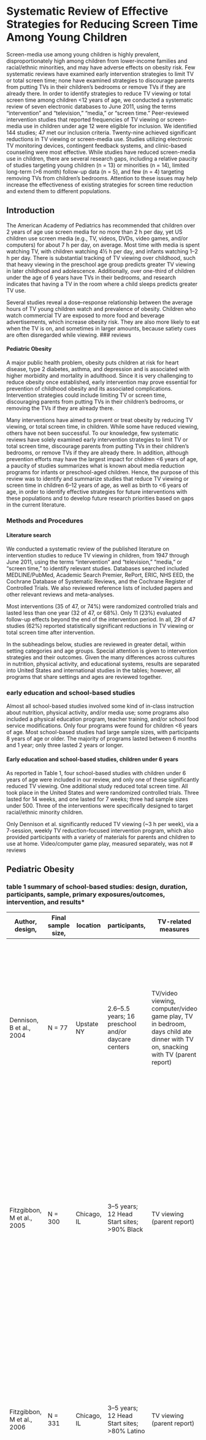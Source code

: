 # Systematic Review of Effective Strategies for Reducing Screen Time Among Young Children

Screen-media use among young children is highly prevalent, disproportionately high among children from lower-income families and racial/ethnic minorities, and may have adverse effects on obesity risk. Few systematic reviews have examined early intervention strategies to limit TV or total screen time; none have examined strategies to discourage parents from putting TVs in their children’s bedrooms or remove TVs if they are already there. In order to identify strategies to reduce TV viewing or total screen time among children <12 years of age, we conducted a systematic review of seven electronic databases to June 2011, using the terms “intervention” and “television,” “media,” or “screen time.” Peer-reviewed intervention studies that reported frequencies of TV viewing or screen-media use in children under age 12 were eligible for inclusion. We identified 144 studies; 47 met our inclusion criteria. Twenty-nine achieved significant reductions in TV viewing or screen-media use. Studies utilizing electronic TV monitoring devices, contingent feedback systems, and clinic-based counseling were most effective. While studies have reduced screen-media use in children, there are several research gaps, including a relative paucity of studies targeting young children (n = 13) or minorities (n = 14), limited long-term (>6 month) follow-up data (n = 5), and few (n = 4) targeting removing TVs from children’s bedrooms. Attention to these issues may help increase the effectiveness of existing strategies for screen time reduction and extend them to different populations.

## Introduction

The American Academy of Pediatrics has recommended that children over 2 years of age use screen media for no more than 2 h per day, yet US children use screen media (e.g., TV, videos, DVDs, video games, and/or computers) for about 7 h per day, on average. Most time with media is spent watching TV, with children watching 4½ h per day, and infants watching 1–2 h per day. There is substantial tracking of TV viewing over childhood, such that heavy viewing in the preschool age group predicts greater TV viewing in later childhood and adolescence. Additionally, over one-third of children under the age of 6 years have TVs in their bedrooms, and research indicates that having a TV in the room where a child sleeps predicts greater TV use.

Several studies reveal a dose–response relationship between the average hours of TV young children watch and prevalence of obesity. Children who watch commercial TV are exposed to more food and beverage advertisements, which increase obesity risk. They are also more likely to eat when the TV is on, and sometimes in larger amounts, because satiety cues are often disregarded while viewing. ### reviews
#### Pediatric Obesity

A major public health problem, obesity puts children at risk for heart disease, type 2 diabetes, asthma, and depression and is associated with higher morbidity and mortality in adulthood. Since it is very challenging to reduce obesity once established, early intervention may prove essential for prevention of childhood obesity and its associated complications. Intervention strategies could include limiting TV or screen time, discouraging parents from putting TVs in their children’s bedrooms, or removing the TVs if they are already there.

Many interventions have aimed to prevent or treat obesity by reducing TV viewing, or total screen time, in children. While some have reduced viewing, others have not been successful. To our knowledge, few systematic reviews have solely examined early intervention strategies to limit TV or total screen time, discourage parents from putting TVs in their children’s bedrooms, or remove TVs if they are already there. In addition, although prevention efforts may have the largest impact for children <6 years of age, a paucity of studies summarizes what is known about media reduction programs for infants or preschool-aged children. Hence, the purpose of this review was to identify and summarize studies that reduce TV viewing or screen time in children 6–12 years of age, as well as birth to <6 years of age, in order to identify effective strategies for future interventions with these populations and to develop future research priorities based on gaps in the current literature.

### Methods and Procedures
#### Literature search

We conducted a systematic review of the published literature on intervention studies to reduce TV viewing in children, from 1947 through June 2011, using the terms “intervention” and “television,” “media,” or “screen time,” to identify relevant studies. Databases searched included MEDLINE/PubMed, Academic Search Premier, RePort, ERIC, NHS EED, the Cochrane Database of Systematic Reviews, and the Cochrane Register of Controlled Trials. We also reviewed reference lists of included papers and other relevant reviews and meta-analyses.

Most interventions (35 of 47, or 74%) were randomized controlled trials and lasted less than one year (32 of 47, or 68%). Only 11 (23%) evaluated follow-up effects beyond the end of the intervention period. In all, 29 of 47 studies (62%) reported statistically significant reductions in TV viewing or total screen time after intervention.

In the subheadings below, studies are reviewed in greater detail, within setting categories and age groups. Special attention is given to intervention strategies and their outcomes. Given the many differences across cultures in nutrition, physical activity, and educational systems, results are separated into United States and international studies in the tables; however, all programs that share settings and ages are reviewed together.

### early education and school-based studies

Almost all school-based studies involved some kind of in-class instruction about nutrition, physical activity, and/or media use; some programs also included a physical education program, teacher training, and/or school food service modifications. Only four programs were found for children <6 years of age. Most school-based studies had large sample sizes, with participants 8 years of age or older. The majority of programs lasted between 6 months and 1 year; only three lasted 2 years or longer.

#### Early education and school-based studies, children under 6 years

As reported in Table 1, four school-based studies with children under 6 years of age were included in our review, and only one of these significantly reduced TV viewing. One additional study reduced total screen time. All took place in the United States and were randomized controlled trials. Three lasted for 14 weeks, and one lasted for 7 weeks; three had sample sizes under 500. Three of the interventions were specifically designed to target racial/ethnic minority children.

Only Dennison et al. significantly reduced TV viewing (~3 h per week), via a 7-session, weekly TV reduction-focused intervention program, which also provided participants with a variety of materials for parents and children to use at home. Video/computer game play, measured separately, was not # reviews
## Pediatric Obesity

### table 1 summary of school-based studies: design, duration, participants, sample, primary exposures/outcomes, intervention, and results*

| Author, design,          | Final sample size, | location                 | participants,           | TV-related measures                       | Intervention                                                                                     |
|--------------------------|--------------------|--------------------------|-------------------------|------------------------------------------|-------------------------------------------------------------------------------------------------|
| Dennison, B et al., 2004 | N = 77             | Upstate NY               | 2.6–5.5 years; 16 preschool and/or daycare centers | TV/video viewing, computer/video game play, TV in bedroom, days child ate dinner with TV on, snacking with TV (parent report) | Intervention: Child education on reducing TV (7 lessons, 1/week) led by program staff, materials for teachers. Parent involvement: Materials sent home with children (e.g., calendar, book, lists of alternatives to TV), 1-week TV turnoff campaign, 1-week viewing diary. Control: Safety and injury prevention program. |
| Fitzgibbon, M et al., 2005 | N = 300           | Chicago, IL              | 3–5 years; 12 Head Start sites; >90% Black | TV viewing (parent report)               | Intervention: Child education on nutrition, physical activity, and decreasing sedentary behavior; physical activity sessions (3/week). Parent involvement: Weekly newsletters and homework assignments. Incentives: Grocery coupon for parents for completing weekly homework assignments ($5/assignment). Control: General health intervention. |
| Fitzgibbon, M et al., 2006 | N = 331           | Chicago, IL              | 3–5 years; 12 Head Start sites; >80% Latino | TV viewing (parent report)               | Intervention: Child education on nutrition and physical activity and decreasing sedentary behavior, physical activity sessions (3/week). Parent involvement: Weekly newsletters and homework assignments. Incentives: Grocery coupon for parents for completing weekly homework assignment ($5/assignment). Control: General health intervention. |
| Fitzgibbon, M et al., 2011 | N = 589           | Chicago, IL              | 3–5 years; 18 Head Start sites; >80% Latino | TV, DVD, videotape viewing and video games or computer use (parent report) | Intervention: Child, culturally adapted education on nutrition and physical activity and decreasing sedentary behavior, physical activity sessions (2–3/week), teacher training. Parent involvement: Weekly newsletters, homework assignments, and CD with teacher’s lessons. Incentives: Grocery coupon for parents for completing weekly homework assignment ($5/assignment). Control: General health intervention (1/week) and newsletter. |
| Gortmaker, SL et al., 1999 | N = 1,295         | Boston, MA               | 6th and 7th graders; 10 schools | TV/video viewing and video and computer games (child report) | Intervention: Child education (16/year) on nutrition, physical activity, and reducing TV, physical activity materials and 5-min sessions (30/year), teacher training. Parent involvement: 2-week “power down” household TV reduction campaign. Incentives: $400–$600 for intervention schools, in response to teacher submitted proposals, teacher/staff wellness sessions. Control: Usual health education. |

### TV and weight-related outcomes

- Reduction in TV viewing (adjusted difference −4.7 h/week, 95% CI: −8.4, −1.0, P = 0.02) for intervention group (−3.1 h/week vs. +1.6 h/week for control)
- No change in video/computer game play
- No significant differences in BMI
- No significant change in TV viewing
- Smaller increases in BMI for intervention group children at 1 year (P = 0.01) and 2 year (P = 0.02) follow-up

- No significant changes in TV viewing or BMI

- Reduction in total screen time (−27.8 min/day, P = 0.05)
- No change in TV viewing
- No change in BMI

- Greater reduction in TV/video viewing for intervention group girls (adjusted difference −0.58 h/day, P = 0.001, −0.7 vs. −0.11) and boys (adjusted difference −0.40 h/day, P < 0.001, −0.7 vs. −0.35), compared to controls
- Reduced obesity (composite of BMI and TSF, triceps skinfold thickness) prevalence in intervention girls (P = 0.03)
- TV viewing reduction predicted reduced obesity prevalence in girls (OR = 0.85, 95% CI: 0.75, 0.97, P = 0.02) |Author, design, duration, location|Final sample size, participants, TV-related measures|Intervention|TV and weight-related outcomes|
|---|---|---|---|
|Gortmaker, SL et al., 1999 (47), quasi-experimental field trial, 2 years, Baltimore, MD|N = 479, 4th and 5th graders; 14 schools; 91% Black; low SES|Intervention: Child education (13/year in class, plus 5 in PE in year 2) on nutrition, physical activity, and reducing TV, “Eat Well” cards to tie lessons to food service, teacher training, campaigns to decrease TV, walking clubs Parent involvement: Information sent to parents through school newspaper, parent coalition Incentives: Staff wellness meetings Control: Usual health education|Marginal reduction in TV viewing (P = 0.06) BMI outcomes not measured|
|Robinson, TN, 1999 (56), RCT, 6-month duration, San Jose, CA|N = 192; 3rd and 4th graders; 2 schools|Intervention: Child education (18 sessions) on decreasing media use, teacher training Electronic monitor: Yes, optional (42% reported installing it), available for all TVs in home (27% requested more than 1), (TV Allowance, Mindmaster, Miami, FL) Parent involvement: Ten-day TV turnoff, asked to encourage 7 h/week TV budget, newsletters Control: Usual health education|Reduction in child-reported TV viewing (adjusted difference −5.53 h/week, 95% CI: −8.64, −2.42, P < 0.001) Reduction in parent-reported TV viewing (P < 0.001) Reduction in child-reported video game play (P = 0.01) Greater reductions for intervention group in BMI (P = 0.002), TSF (P = 0.002), and frequency of meals eaten in front of TV (P = 0.01)|
|Jones, D et al., 2008 (57), RCT, 1.5 years, Central Texas|N = 606, 6th and 7th graders; 12 schools; girls|Intervention: Child education on nutrition and physical activity, including some physical activity (16 sessions, 3/week, in 6th grade; science-based lessons during science in 7th grade), behavioral journalism program (school newsletter with role model stories), physical activity sessions, modified school food service (promote calcium rich foods) Control: Usual health education|Reduction in daily TV/video viewing (adjusted difference −12.11 min/day, 95% CI: 11.74–12.48, P = 0.05) in intervention group (−16.7%), compared to controls (+17.9%) Reduction in total sedentary activity (P < 0.05) No reduction in computer/video game use BMI outcomes not measured|
|Sprujit-Metz, D et al, 2008 (48), RCT, 5–7 days, with 3-month follow-up, California|N = 459, middle school girls, mean age 12.5; 7 schools; 73% Latina|Intervention: Classroom sessions (1/day for 5 days) on increasing physical activity, reducing time with TV or computer, children create public service announcements on increasing physical activity Control: Usual education|Reduction in sedentary behavior time (P < 0.05) No significant change in BMI|
|Gentile, D et al., 2009 (58), RCT, 6 months, with 6-month follow-up, Lakeville, MN and Cedar Rapids, IA|N = 992, 3rd, 4th, and 5th graders; 10 schools|Intervention: Classroom materials to teachers, including materials on nutrition, physical activity, and reducing screen time, community advertising (e.g., billboards) Control: Usual health education|Reduction in parent-reported screen time (t(8) = −2.15, Cohen’s d = 1.26, P < 0.05) at 6 months and at 6-month follow-up (t(8) = −2.06, d = 1.38, P < 0.05) No significant change in child-reported screen time No significant change in BMI|
|Burke V et al., 1998 (103), RCT, 20 weeks, with 6-month follow-up, Western Australia|N = 720, 11-year-olds; 18 schools|Intervention: Child education (6 lessons) on physical activity, nutrition classes (1/week), teacher materials, activity diaries and goal-setting with teachers (for enrichment/high risk group only) Parent involvement: Materials sent home, asked to monitor activity diary completion and encourage physical activity (for enrichment/high risk only) Incentives: Booklet with stickers, chart, and certificate Control: Usual health education|No significant change in TV viewing at intervention end Reduction in TV viewing 6 months after the end of the intervention only (−17.7 min/week vs. controls 22.8 min/week, P = 0.014), for enrichment group boys (high risk group) No significant change in BMI| reviews
Pediatric Obesity

table 1 (continued)
| Author, design,         | sample size, participants, | TV-related measures | Intervention | TV and weight-related outcomes |
|-------------------------|---------------------------|---------------------|--------------|-------------------------------|
| Muller, M et al., 2001  | N = 297, 5–7 years; 6 schools | TV viewing (child report) | Intervention: Child education (8-h course) on nutrition, physical activity ≥ 1 h/day, TV < 1 h/day, teacher training; for obese only (20% of sample), 3–5 home counseling sessions, 6-month, 2/week sports program Parent involvement: Parent education (1 school meeting); for obese only, home counseling and food and activity monitoring by parent Control: Usual health education | Reduction in TV viewing (1.9–1.6 h/day, P < 0.05) at 3 months At 1-year follow-up, control schools children showed greater increase in percentage fat mass of overweight children (P < 0.05) and median TSF (P < 0.01) No significant change in BMI |
| Sahota, P et al., 2001  | N = 595, 7- to 11-year-olds; 10 schools | Sedentary behavior (watching TV and playing on the computer), (child report) | Intervention: Teacher training, school meals changes, curriculum/PE education changes via “school action plans” developed by schools Control: Usual school curriculum | No overall difference in sedentary behavior (TV and computer use) Increase (33%) in sedentary behavior in overweight intervention children (0.03 weighted mean difference, 95% CI, 0.0–0.7) vs. overweight controls No significant change in BMI |
| Simon, C et al., 2004   | N = 859, 11.7 ± 0.6 years; 8 schools | Sedentary activity time (TV viewing and computer/video games), (child report) | Intervention: Child education on physical activity and sedentary behaviors (>2 classes), expanded physical activity offerings in and after school Parent involvement: Meetings and regular contact with teachers and parent/sport organizations Control: Usual health education | Significant decrease in proportion of children spending >3 h/day in sedentary activity for intervention group for girls (24%–17%, OR = 0.54, P < 0.001) and boys (44%–41%, OR = 0.52, P < 0.001), compared to controls BMI not assessed in first 6 months |
| Paradis, G et al., 2005 | N = 449, 1st through 8th graders; 2 schools in Aboriginal Mohawk population | TV watching and video playing (parent report for grades 1–3, child report for grades 4–6) | Intervention: Child education (10 lessons/year, per grade) on diabetes, nutrition, and physical activity, community ads and promotional events, staff training, construction of community walking path, junk food ban in schools Control: Nonequivalent comparison community | On school days, marginal reduction in TV and video watching in intervention group relative to comparison (F(1189) = 2.67, P = 0.10); no difference on Saturdays No change in BMI Smaller increase in TSF in intervention group (P < 0.01) In cross-sectional analyses, TV decreased years 1–5, but increased to baseline by year 8 |
| Harrison, M et al., 2006 | N = 284, 10.2 ± 0.7 years; 9 schools; low SES | Screen time (TV, videotape/DVD, computer game use), (child report) | Intervention: Child education (10 lessons) on reducing TV and computer game use and increasing physical activity, teacher training and resources, student workbooks and diaries Parent involvement: One-night TV turnoff, activity points system for budgeting TV and physical activity (part of school homework/parents sign off on diaries) Control: Usual health education | No significant change in screen time No significant change in BMI |
| Salmon, J et al., 2008   | N = 268, 10-year-olds; low SES | TV viewing, computer use, electronic games use (child report) | Intervention: Behavioral Modification Group (BM): Child education (19 lessons, over 1 year) on reducing/budgeting screen time and increasing physical activity; Fundamental Movement Skills Group (FMS): Child physical education (19 lessons, over 1 year); Combined BM/FMS All of the above; all lessons delivered by same specialist PE teacher Parent involvement: Parents sign off on contract to reduce TV viewing (turn off 1 TV program/week until 4 programs), parent newsletter Control: Usual health education | Greater increase in TV viewing (+229 min from baseline to postintervention, and at 6- and 12-month follow-up) in BM intervention over control (P < 0.05) No significant change in TV viewing for BM/FMS or FMS groups No significant changes in computer use or electronic game use Reduced BMI for BM/FMS group postintervention and at 6- and 12-month follow-up (P < 0.05) | table 1 (continued)
| Author, design, duration, location | sample size, participants | TV-related measures | Intervention | TV and weight-related outcomes |
|-------------------------------------|--------------------------|---------------------|--------------|-------------------------------|
| Colin-Ramirez, E et al., 2010, RCT, 1 year, Mexico City, Mexico | N = 498, 8- to 10-year-olds; 10 schools; low SES | Sedentary activities (TV, video movies, computer, video games, arcade games) (child report) | Intervention: Child education (1/week for 20 weeks) on physical activity, by health teams, classroom exercise breaks for 2–10 min, substitute high energy output exercise in PE for regular exercise (30 min, 2/week), program manuals for staff. Parent involvement: Home materials (book of activities and exercises to do at home with parents), recommended to decrease child’s time with sedentary media activities. Control: Not specified | No change in TV viewing or computer use (effects only measured in subgroup of children who spent >3 h/day in sedentary activities). Among children who spent >3 h per day playing video games at baseline, reduction in video game play (P = 0.01). BMI not measured |
| Salmon, J et al., 2010, RCT, 7 weeks, Melbourne, Australia | N = 908, 9- to 12-year-olds; 15 schools; low SES | TV viewing, computer use, electronic games use, self-efficacy, behavioral capability, for reducing TV (child report) | Intervention: Child lessons (6 lessons) on reducing/budgeting screen time, with an emphasis on TV, and increasing physical activity, contract to reduce TV viewing (turn off 1 TV program/week until 4 programs). Control: Usual health education | Significant decrease in weekend screen time (sum of TV, computer, and video games), (−20 min/week difference in change scores over time) for intervention boys only (−0.62, 95% CI: −1.15, −0.10, P = 0.02). Increase in self-efficacy (P < 0.05) and behavioral capability (P < 0.01) for reducing TV viewing. BMI not measured |

Tables 1, 2, and 3 report only those aspects of each study that relate to media use or BMI as these were the goals of our review. The intervention strategies, measures, and outcome variables, listed in these tables are not comprehensive, but are specifically limited to those related to TV viewing. CI, confidence interval; RCT, randomized controlled trials; SES, socioeconomic status.

reduced. Three other school-based studies with preschool-aged participants tested the same intervention program (“Hip Hop to Health”) among Black and Latino children. Although the “Hip Hop to Health” program did not reduce TV viewing in any of the studies, total screen time was reduced, by just under 28 min per day, in one study. The Dennison et al. study specifically targeted reducing TV viewing or promoting alternatives to TV viewing, like reading. Further, the Dennison et al. intervention included two “TV turnoff week” components, and parents were provided with materials and incentives to facilitate achieving their child’s TV reduction targets. In contrast, the “Hip Hop to Health” interventions primarily targeted diet and physical activity, and devoted only 1 week of each of the 14-week program to reducing TV viewing. School-based studies, 6- to 12-year-old children. Fifteen studies implemented in grade schools were selected for inclusion, as detailed in Table 1. Six took place in the United States, and nine took place internationally. Most school-based studies with 6- to 12-year-old children Like Dennison et al., many also utilized household TV reduction campaigns, e.g., Robinson included a 10-day TV turnoff campaign and Gortmaker et al. included a 2-week “power down” campaign. The use of electronic TV time monitors was a unique component of the Robinson trial that reported the largest statistically significant reductions in screen media.

home-based studies A variety of intervention programs have been tested in homes, including contingent feedback systems, TV time monitors, and parent education programs. Most home-based studies lasted less than 6 months and had less than 50 participants. Unlike school-based programs, most home-based interventions reviewed here specifically recruited obese or overweight participants and/or participants who watched above average amounts of TV. No home-based studies specifically recruited ethnic minorities or low-SES participants. Only two home-based interventions included children under 6.

Home-based studies, children under 6 years. As shown in Table 2, two # reviews
## Pediatric Obesity

### table 2 summary of home- and community-based studies: design, participants, sample, primary exposures/outcomes, intervention, and results

| Author, design, duration, location | Final sample size, participants | Intervention targets | Intervention |
|-------------------------------------|---------------------------------|---------------------|--------------|
| Epstein, LH et al., 2008, RCT, 2 years, Buffalo, NY | N = 67, 4- to 7-year-olds; BMI ≥75th %; TV viewing ≥ 14 h/week; unlimited TV access | TV viewing and computer game use (electronic device) | Intervention: Electronic TV monitors set to TV budget (10% less per month to 50% of baseline), home visits, monthly newsletters. Electronic monitor: Yes, on all TV and computers in home (TV Allowance, Mindmaster, Miami, FL). Parent involvement: Monthly newsletters. Incentives: $.25 for every half-hour TV time under budget/day, up to $2.00/week), star chart. Control: Free access to TV and computer games, monthly newsletter with parenting tips, $2.00/week not linked to TV viewing. |
| Essery, EV et al., 2008, RCT, 12 weeks, Denton, TX | N = 90, 2- to 5-year-olds | Media time (time spent viewing TV or playing on the computer), (parent report) | Intervention: Weekly newsletters or one, 52-page booklet on child feeding practices and physical activity for preschoolers. Parent involvement: All; newsletters or booklet. Control: No intervention materials until after the study. |
| Faith, M et al., 2001, pilot RCT, 12 weeks, New York, NY | N = 8, 8- to 12-year-olds; BMI > 85%; TV viewing > 2 h/day; no regular physical activity | TV viewing (TV cycle computer) | Intervention: Contingent TV placed in child’s home (stationary cycle ergometer), parent controlled locks on other TV sets. Incentives: $10/month. Control: TV viewing not contingent on cycling. |
| Todd, MK et al., 2008, RCT, 20 weeks, Harrisonburg, VA | N = 21, 8- to 11-year-olds; males; TV > 3.5 h/day; media > 5.8 h/day | Electronic media use (TV, DVD, and computer use), (child report) | Intervention: TV and computer monitors, suggest media ≤ 90 min/day, logbooks for children’s media use, activity, and food eaten during media use. Electronic monitor: TV (up to 2 for family), and computer monitors (TV Allowance, Mindmaster, Miami, FL and ENUFF software). Parent involvement: Family education (1 seminar, 90 min, on TV reduction), daily follow-up with child about logbooks, 3 newsletters, weekly phone calls. Control: Same self-report instructions but no intervention components. |
| Golan, M et al., 1998, RCT, 1 year, Rehovot, Israel Public school system | N = 60, 6- to 11-year-olds; obese (20% over ideal weight) | Television viewing (parent report) | Intervention: Parent education only. Parent involvement: Fourteen group sessions with a dietitian, five individual sessions on parenting skills, diet, and behavioral modification. Control: Child education only (30 group sessions with a dietitian) on diet, physical activity, self-monitoring, restricted calorie diet. |
| Goldfield, GS et al., 2006, RCT, 8 weeks, Ottawa, Canada | N = 30, 8- to 12-year-olds; BMI > 85%; TV ≥ 15 h/week; physical activity <30 min/day | Sedentary behavior (TV/VCR/DVD/video game playing time), (child report) | Intervention: Open-loop feedback plus reinforcement; TV time earned with PA (pedometer counts, 400 counts of PA = 1h TV/VCR/DVD time). Electronic monitor: Yes, TV Token device (Stokes, St. Mazomanie, WI) on every TV in home. Parent involvement: Carry out reinforcement plan, biweekly meetings with staff. Incentives: $10 for attending baseline and biweekly meetings, $20 at follow-up. Control: Participants wear activity monitors only. |

### TV & Weight-related Outcomes

Greater reduction in TV viewing and computer games in the intervention group (−17.5 h/week) than control (−5.2 h/week), P < 0.001
Greater reduction in BMI z-score (P < 0.05)

No significant change in media time
BMI not measured

Intervention group (1.6 h/week) watched less TV than the control (21 h/week), t = −6.42, P = 0.006. In intervention group, TV viewing decreased from baseline (22.8 h/week) to weeks 9–12 (1.1 h/week, t = −7.14; P < 0.0001)
No significant change in BMI
Significant treatment by time interaction (P < 0.05) for media use; from 153 min/day at baseline to 81 (10 weeks) or 82 (20 weeks) min/day
Meals or snacks eaten while using electronic media/day decreased (−70%) in the intervention group (P < 0.05)
Significant treatment by time interaction for body fat (P < 0.05)
No reduction in BMI

No difference in TV viewing among groups
Greater weight reduction in experimental vs. control group (P < 0.05)

Sedentary behavior reduced by 116.1 min/day (−72%) in the intervention group (vs. +14.3 min/day in the control, P < 0.001).
Greater improvements in BMI in intervention group (P < 0.05)

### table 2 continued on next page |Author, design, duration, location|Final sample size, participants|Intervention targets|Intervention|
|---|---|---|---|
|Ni Mhurchu, C et al., 2009 (63), pilot RCT, 6 weeks, Auckland, New Zealand|N = 27, 9- to 12-year-olds; TV > 20 h/week|TV viewing, total screen time (TV, computer, video game use), number and location of TV sets (child report)|Intervention: Electronic TV monitors, suggest TV viewing <1 h/day Electronic monitor: Yes, up to 2 per family (Time Machine by Family Safe Media) Parent involvement: Parent education (1 in-home discussion) on how to use monitor and manage TV viewing Control: Verbal advice on reducing TV viewing|
|Robinson, TN et al., 2003 (66), RCT, 12 weeks, Oakland, CA and East Palo Alto, CA|N = 60, 8- to 10-year-olds; girls; African American; BMI ≥ 50% for age, and at least one overweight parent|TV viewing, videotape viewing, & video game use (child report), household TV use (parent report), days/week ate meals with the TV on (child report)|Intervention: Child education (5 in-home lessons on reducing television, videos, and video game use, led by a mentor—for child and any available family members), after-school dance classes (5/week), optional TV time monitors, 2-week TV turnoff Electronic monitor: Yes, TV Allowance (TV Allowance, Mindmaster, Miami, FL) made available to families (82% of families hooked up at least one monitor) Parent involvement: Possible attendance at in-home lessons, five newsletters Incentives: $25 after baseline, $75 after follow-up Control: Health education program on diet and PA, monthly lectures, newsletters to parents and children|
|Weintraub, D et al., 2008 (67), RCT, 6 months, Near Palo Alto, CA Schools, clinics, and community centers|N = 21, 4th and 5th graders; BMI ≥ 85th %; 86% Hispanic, 9% Black, 5% Pacific Islander|Screen time (TV viewing, videotape viewing, video game use), (child report)|Intervention: 3–4 days/week after-school soccer program Parent involvement: Soccer matches with children and coaches Incentives: Certificates of accomplishment and medals at program completion Control: Twenty-five session nutrition and health education intervention weekly after school|
|Escobar-Chaves, SL et al., 2010 (102), RCT, 6 months, Houston, TX|N = 196, families with children 6- to 9-year-old; 28% African American, 17% Latino, 11% Asian|TV, DVD, video game, computer game, computer use, handheld games, total media use, snacking while watching TV, TV on while no one is watching (parent report)|Intervention: Family education (1 workshop) on reducing TV viewing and other media, bimonthly newsletter Parent involvement: Family education and newsletters Control: Not specified|
|Robinson, TN et al., 2010 (68), RCT, 2 years, Oakland, CA|N = 225, families with 8- to 10-year-old girls; African American; low income; BMI > 25, <35, and/or one overweight guardian|TV viewing, videotape viewing, video game use, computer use, frequency of eating with TV on, (child report), household TV viewing (parent report)|Intervention: After-school dance program (5/week); family counseling on reducing screen-media use (up to 24 lessons) Parent involvement: Mentors meet with parents in home about TV viewing Incentives: Dance performances, including awards Control: Health education program on nutrition, physical activity, and reducing cardiovascular and cancer risk, 24 newsletters to girls and their parents, and lectures (4/year)|

TV & Weight-related Outcomes
- No significant change in TV viewing
- No significant change in total screen time
- No change in BMI

- Reduced household television viewing among intervention group (−0.56 h/week, 95% CI: −0.95, −0.17, P = 0.007) and fewer dinners eaten while watching TV (P = 0.03)
- No significant change in total TV, videotape, and video game use
- No significant change in BMI; trend toward lower BMI for intervention group

- No significant change in screen time
- Baseline BMI z-scores by treatment interactions at 6 months (P = 0.04) for soccer group, with decreases in BMI for soccer group

- Intervention group less likely to report the TV being on while nobody was watching (P < 0.05), eating while watching TV (P < 0.05), and less likely to have a TV in the child’s bedroom (P < 0.01)
- Trend toward less media use in the intervention group (nonsignificant)
- BMI not measured

- No significant reduction in media use
- No significant change in BMI # reviews
## Pediatric Obesity

### table 2 (continued)

| Author, design,        | Final sample size, participants | Intervention targets | Intervention |
|------------------------|--------------------------------|----------------------|--------------|
| Sepulveda, MJ et al., 2010, nonrandom, pre–post design, 12 weeks, United States | N = 11,631, employees with 2- to 18-year-old children | Entertainment screen time (parent report) | Intervention: Online employee education on healthy eating and family meals, physical activity, healthy parental role modeling, and reducing screen time, family behavior inventory, action goal setting and weekly monitoring, follow-up inventory, access to online resource center. Parent involvement: Parent education program. Incentives: $150 cash rebate on program completion. |
| Sacher, P et al., 2010, RCT, 6 months, with 6-month follow-up, London, UK | N = 82, 8- to 12-year-old (N = 41 at 12 months—intervention only); BMI ≥ 98% | Sedentary activities e.g., TV, computer (parent and child report) | Intervention: Family education (18 sessions, 2/week, on behavior change and nutrition), 16 PA sessions, 12-week free swimming pass, staff training, educational materials. Parent involvement: Family education and physical activity, swimming. Control: Waiting list control (intervention delayed 6 months). |
| de Silva-Sanigorski, AM et al., 2010, quasi-experiment with comparison sample, 2 years, Victoria, Australia | N = 1,040, 0- to 5-year-olds | Time with TV, DVD, videos, or computer games (parent report) | Intervention: Community-wide program on play, nutrition, and reducing screen time; resources for parents and teachers, training of early childhood workers, demonstrations for families, promotional materials. Parent involvement: Resources for parents, parents attend demonstrations. Incentives: Gifts of lunch bags and water bottles. Control: Comparison sample. |

### TV & Weight-related Outcomes

Program completers were more likely to have children who watch <1 h of entertainment screen time per day after the program (22.4% to 30.7%, P < 0.001)
BMI not measured

Reduction in sedentary activity (P = 0.01), (21–16 h/week in intervention, vs. 20.9–21.7 in control)
Reduction in BMI z-score (P < 0.0001)
Within-subject analysis of intervention group only showed reduction in BMI at 6-month follow-up (P < 0.0001), no reduction in sedentary activity
Media use significantly less in intervention group than comparison group at follow-up (−0.3, 95% CI: −0.04, −0.02, P < 0.001)
No significant reduction in media use from baseline to study end in intervention group
Lower BMI in 3.5-year-old subsample and lower prevalence of obesity in 2- and 3.5-year-old subsamples (P < 0.05)

Home-based studies included children under age 6. Only Epstein et al. successfully reduced screen-media use by using TV Allowance devices, monetary incentives, and sticker charts to reward children for reducing their TV time to 50% of baseline. After 6 and 24 months, children in the intervention group recorded 17.5 fewer hours of TV and computer use per week. In contrast, the second home-based study for children under 6, by Essery et al., utilized weekly newsletters or a 52-page booklet to improve preschoolers’ feeding practices and physical activity. Reducing TV viewing was recommended in the newsletter/booklet; however, the program did not specify particular goals for reducing TV viewing, nor was TV reduction its primary focus. Goldfield reduced TV/VCR/DVD/video game playing time by ~2 h per day. Using electronic TV time monitors, TV time budgets, and TV viewing diaries, Todd also reduced screen-media use, by about 1 h per day.

### community-based studies

A variety of intervention programs were conducted at the community level, including family workshops, an after-school dance program, and an employee wellness program. Seven interventions were delivered in community settings, and all targeted children over 6 years of age. Five were conducted in the United States, while two occurred in the United Kingdom and in Australia. Most had # reviews
## Pediatric Obesity

### table 3 summary of clinic-based studies: design, participants, sample, primary exposures/outcomes, intervention, and results

| Author, design,          | Final sample size, | Participants            | Intervention targets           | Intervention                                                                                     |
|--------------------------|--------------------|-------------------------|-------------------------------|--------------------------------------------------------------------------------------------------|
| US studies, clinics, under age 6 |                    |                         |                               |                                                                                                  |
| Johnson, D et al., 2005  | N = 8,977          | parents; 59% white, 25% Hispanic | TV viewing; TV viewing during meals (parent report) | Intervention: Staff training, staff materials, banners/posters, print materials for clients, in family meal module and physical activity module (both include TV reduction)
Parent involvement: Educational sessions
Control: No control |
| Johnston, BD et al., 2006 | N = 343            | pregnant women at 16-20-week gestation; age < 45 years old | Parenting practices, including limiting TV viewing (parent report) | Intervention: Home visits with program specialist, parenting classes, and intervention and screening for risk behaviors (not related to media), three prenatal home visits
Parent involvement: Educational sessions
Control: Standard package of well-child pediatric care. |
| Barkin, SL et al, 2008   | N = 4,890          | parents/caregivers of children 2–11 years old | Media use (TV, video games, computer games, electronic handheld devices) (parent report) | Intervention: Physician counseling, using motivational interviewing, at well-child visit on discipline, reducing media use, and firearms access, provision of tools (e.g., timers) and community resources
Parent involvement: Counseling
Control: Reading aloud passive educational program |
| Whaley et al., 2010      | N = 589            | children 1–5 years old; 93% Hispanic, low SES | TV viewing (parent phone survey) | Intervention: Individual educational sessions, using “motivational interviewing” techniques (2 sessions) on nutrition, physical activity, or reducing TV, participants choose a “change goal” every 6 months, staff training
Parent involvement: Interviews with WIC staff
Control: Standard WIC program |
| Davison, KK et al., 2011  | N = 900 WIC       | parents with children >18 months; >50% Black or Hispanic, low SES | TV viewing, parent TV viewing, parenting practices including limiting TV viewing, self-efficacy to reduce TV viewing (parent report) | Intervention: Counseling by WIC staff on benefits of increasing physical activity and reducing TV, provision of community resource guide with outdoor locations and calendar
Parent involvement: Interviews with WIC staff
Control: Standard WIC program |
| Mendelsohn, AL et al., 2011 | N = 410          | mother–infant dyads enrolled after birth; low SES, >90% Hispanic | TV, video/DVD, movies, video game exposure, content of exposure (parent report) | Intervention: Video Interaction Project (VIP) group: individual sessions (30–45 min.) specialist on primary care visit days, sessions focus on shared reading, verbal interactions, and daily routines, review of videotapes of parent and child, learning materials, and pamphlet, Building Blocks (BB) group: parenting materials (mailed monthly), age-specific newsletters with suggested activities
Parent involvement: VIP: sessions with child development specialist, materials, BB: materials and newsletters
Control: Usual well-child care |

### TV and weight-related outcomes

- Increase in proportion of WIC families reporting watching 2 h or less of TV per day (70.5% vs. 64.2%, P < 0.001)
- Increase in proportion of WIC families who report they do not usually or never watch TV during meals (69% vs. 65%, P < 0.001)
- BMI not measured
- Intervention group parents were less likely to allow more than 1 hour of TV viewing/day (34% vs. 50%; adjusted risk ratios: 0.75, (95% CI, 0.62–0.90), P < 0.05)
- BMI not measured
- Increase in parents limiting media use to <120 min/day at 6 months (5.7% for intervention group, 1.6% for control), (P = 0.02)
- Media time reduced by 30 min/day in intervention group, (P = 0.01)
- BMI not measured
- For children under 2, significant effect of intervention for TV viewing, P < 0.05 (from 2.3 h/day to 2.6 h/day for intervention group, from 2.3 h/day to 2.9 h/day for control)
- For children 2 and older, no significant effect of intervention
- BMI not measured
- Intervention parents more likely to report that child watches <2 h/day (P = 0.02)
- Intervention parents more likely to report watching <2 h/day (P < 0.001)
- Increased parent self-efficacy for limiting TV (P < 0.01)
- No change in TV in bedrooms
- BMI not measured
- Media exposure reduced for children in VIP group (131.6 min/day) compared to BB (151.2 min/day) and control (155.4 min/day) groups, (t = 2.62, P = 0.009)
- VIP group first exposed to media 2 weeks later than other groups (P = 0.01)
- Greater percentage of VIP group had very low exposure (<30 min/day) to media (20.6%) compared to BB (10.9%) and control (11.2%) groups (P < 0.05)
- BMI not measured table 3 (continued)
| Author, design,         | Final sample size, | Participants             | Intervention targets   | Intervention                                                       | TV and weight-related outcomes |
|-------------------------|--------------------|--------------------------|------------------------|-------------------------------------------------------------------|-------------------------------|
| Tavares, EM et al., 2011 (77), Cluster RCT, 1 year, Boston, MA | N = 445, 2- to 6-year-olds, BMI > 95% or between 85% and 95% and one overweight parent | TV and video viewing (parent report) | Intervention: Training for all practice staff, changes in care delivery system, motivational interviewing by nurse practitioner on reducing TV, decreasing fast food and/or sugar-sweetened beverages, four in person visits (25 min) and three phone calls (15 minutes), waiting room posters, local resources information, web site | Decrease in TV or video viewing in intervention group (−0.36 h/day, P = 0.01) No change in TV in bedroom No significant effect on BMI |
| US studies, clinics, 6- to 12-year-olds | | | | |
| Ford, BS et al., 2002 (73), pilot RCT, 4 weeks, Atlanta, GA | N = 25, 7- to 12-year-olds; African American, low income | Hours of TV, video games, and videotape use; overall household television use, meals eaten by child while watching TV (parent and child report) | Intervention: 20–30 min counseling, in primary care setting, on media reduction, three brochures with specific steps | Nonsignificant reduction in TV, video games, and video tape use among intervention and control (−13.7 and −14.1 h/week) BMI not measured |
| Roemmich, JN et al., 2004 (105), RCT, 6 weeks, Buffalo, NY | N = 18, 8- to 12-year-olds; BMI < 90%; TV and video game use > 15 h/week | Television time (movies on VCR, or DVD, video games on TV), recreational computer use, handheld video games, total targeted sedentary time (above, plus reading and phone time) (child habit book) | Intervention: TV time earned with physical activity, as recorded on a physical activity monitor (BioTrainer; Individual Monitoring Systems, Baltimore, MD), weekly meetings with children and parents | In nonintent to treat analysis (includes only subjects who finished the entire trial), intervention group watched less TV (P = 0.04); no significant change in intent to treat analysis No change in total sedentary time in either analysis Change in TV time related to change in BMI z-score (P = 0.002) |
| Perrin, EM et al., 2010 (76), Pre–post design, 2–3 minutes, with 1- and 3-month follow-up, Chapel Hill, NC | N = 60, 4- to 12-year-olds; 65% Black, low SES | Screen time (TV, video, computer games) (parent report) | Intervention: Counseling by pediatric residents on nutrition, physical activity, and screen time reduction, pediatric resident 1-h training and provision of toolkit, with BMI charts, assessment and counseling instrument | More parents report that children use <2 h of screen time per day at 1 month (61.7% vs. 48.9% at baseline, P < 0.01) and 3 months (67% vs. 45% at baseline, P < 0.01) No change in BMI |
| Stahl, C et al., 2010 (84), nonrandom controlled study, 4 weeks, Chicago, IL | N = 383, 2- to 18-year-olds; Patients of pediatric residents | Interval change in TV time (parent or teen report) | Intervention: Web-based training program for pediatric residents (<60 min), flyers and counseling sheets on nutrition, physical activity, and screen time reduction | More parents of patients of trained residents reported having reduced TV viewing (36% vs. 24%, P < 0.01) BMI not measured |
| International studies, clinics, 6- to 12-year-olds | | | | |
| Deforche, B et al., 2004 (81), pre–post design; no control, 10 months, De Haan, Belgium; participants in residential treatment program | N = 24, 13.5 ± 2.1 years old; BMI ≥ 95th % | Total time in TV viewing and video game play (child report) | Intervention: Restricted calorie diet, physical activity (4/week with physiotherapist, 2/week in school), 2 h/day games and activities outside of school, medical supervision, counseling, exercise diaries, restricted television | TV viewing decreased during program (from 131 to 8.6 min/day; P < 0.001) Return to near baseline levels after program ended (P < 0.001) At 6-month follow-up, TV viewing was lower than before the program in 62% of subjects compared to before the program Reduction in BMI (P < 0.0001) |
| table 3 continued on next page | | | | | |Author, design, duration, location|Final sample size|Participants|Intervention targets|Intervention|
|---|---|---|---|---|
|Nemet, D et al., 2005, RCT, 3-month intervention with 1-year follow-up, Kfar-Saba, Israel; Hospital setting|N = 40|6- to 16–year-olds; BMI ≥ 95th %|Screen time (TV and computer) (family report)|Intervention: Family education on obesity, nutrition, and exercise; meetings with dietician (2/month) on nutrition; physical activity sessions with exercise coach (2/week), encouraged to exercise 30–45 more min/week and to decrease sedentary behavior, including TV. Parent involvement: Family education. Control: Nutritional consultation only|
|Nemet, D et al., 2008, RCT, 3 months, Kfar-Saba, Israel; Hospital setting|N = 22|8- to 11–year-old; BMI ≥ 95th %; parent BMI ≥ 27 kg/m2|Screen time (family report)|Intervention: Physical activity sessions (2/week); weekly child session with dietician; weekly movement therapy, encouraged to exercise 30–45 more min/week & to decrease sedentary behavior, including TV. Parent involvement: Biweekly parent meeting with dietitian. Control: Usual health program|

TV and weight-related outcomes
Significant change in screen time (4.8–4.1 h/day vs. 4.5–4.2 h/day; P < 0.05) in the intervention group compared to the control group At 12-month follow-up, no difference between intervention and controls in change scores; screen time reduced in both Reduction in BMI percentiles (P < 0.05) in the intervention group at 3 months and 1 year Greater reduction in screen time (−2.2 h/day) for intervention, (P < 0.05) (+0.1 h/day for control) Greater reduction for intervention in BMI percentiles (P < 0.05)

sample sizes over 100 and lasted less than 1 year. Three studies recruited overweight or obese participants specifically, and three specifically targeted African American or Hispanic children from low-income communities. One additional study, by de Silva-Sanigorski et al., was delivered to all children <5 years in an entire community in Australia (N = 12,000), via preschools, daycares, community health centers, immunization, and civic programs. Three of seven community-based programs significantly reduced TV viewing or screen-media use. Sacher et al. reduced sedentary activity (TV and computer use) by almost 5 h per week, through a family education, physical activity, and provision of a 12-week free swimming pass to families. Participants were all obese at baseline. In de Silva-Sanigorski, media use was significantly lower in the intervention as compared to a control community after a community-wide program for children <5 years that trained early childhood workers and provided resources to parents and teachers. In Sepulveda et al., 7% more parents who completed an online parent education program offered to employees of a large corporation were more likely, after the program, to report that their children watched <1 h of screen time per day.

obesity | VOLUME 20 NUMBER 7 | JULY 2012 reviews
Pediatric Obesity

from a nurse practitioner, and there was a decrease in TV or video viewing, of about 22 min per day, in the intervention group.

Clinic-based studies, 6- to 12-year-old children. As reported in Table 3, five of seven clinic-based interventions with children over 6 years of age had sample sizes under 50. Four took place in the United States, and three were conducted internationally. Most were of relatively short duration, lasting for 3 months or less. Three programs recruited obese participants, and two targeted low-SES, ethnic minority children.

Five of seven clinic-based studies reported statistically significant reductions in TV viewing. Two programs by Nemet et al. reduced screen time by about 2 h per day. In both studies, parents and children attended regular meetings with a dietitian, and children participated in regular physical activity sessions. Parents were specifically encouraged to decrease their children’s sedentary behavior, including TV viewing. Deforche et al. also significantly reduced screen time, by approximately 2 h per day, via an inpatient residential obesity treatment program, in which TV viewing was restricted. In Stahl et al., pediatric residents received web-based training about a program to encourage healthy eating, physical activity, and screen-media reduction. Twelve percent more parents in the intervention group than in the control group reported reducing their children’s TV viewing after the intervention. Perrin increased the percentage of children in the intervention group who used less than 2 h of screen media per day by 22% by briefly training and providing toolkits to pediatric residents.

We report a similar intervention success rate to DeMattia et al., wherein just over 60% of studies successfully reduced TV viewing in children. Our study also extends Maniccia et al.’s and DeMattia et al.’s work by reporting additional strategies to reduce TV viewing and providing added narrative detail about which intervention strategies and settings were most effective.

dIscussIon
Reducing TV time is a potential strategy to prevent or treat childhood overweight and obesity. Of the 47 intervention studies we reviewed, 29 (62%) reported statistically significant reductions in children’s TV viewing or screen-media use. Of these, 18 measured BMI and 9 reported reductions in BMI. The most effective interventions specifically targeted and measured BMI. However, in two studies included in our review, about half of families offered electronic TV time monitors either did not use them or reported that they would not want to use them in the future. Thus, while electronic monitors seem to be an effective strategy for TV reduction, further research is needed to understand how to increase their acceptability in households with children. In addition, more research is needed to determine the long-term effectiveness and sustainability of electronic TV time monitors.

Another strategy that had considerable effects on the reduction of TV viewing was the use of contingent feedback systems. For example, Faith et al. used a closed-loop feedback system where TV viewing was made contingent on stationery cycling and saw a decrease in TV viewing by 20 h per week, one of the largest reductions reported in this review. Another effective contingent feedback system was an open-loop feedback in which TV viewing was made contingent on physical activity, as recorded by pedometer or accelerometer. Goldfield used this open-loop design and reduced TV by 116 min per day.

Counseling by physicians, nurse practitioners, or Women, Infants, and Children (WIC) providers also had measurable effects on TV viewing. Twelve of 14 clinic-based studies in this review reported significant findings. Most of these studies (seven of 14) were with children under 6 years. However, only one clinic-based study with children under 6 measured follow-up outcomes, and only one measured BMI. Since the primary care setting offers unique access to large numbers of parents of young children, and parents may be especially receptive to messages delivered in this setting, further research should examine the role of the primary care provider in TV reduction counseling, particularly with regard to effects on BMI, or other weight-based outcomes. Future clinic-based research should also measure long-term outcomes, in order to determine whether early intervention can have beneficial effects on long-term TV viewing trajectories.

In Table 4, we list screen-media reduction strategies, including but not limited to electronic TV time monitors and feedback systems, that reduced TV/screen media viewing by statistically significant. table 4 tV reduction strategies that should be considered for future interventions
| Intervention strategies                                                                                     |
|-------------------------------------------------------------------------------------------------------------|
| Electronic TV time monitors to budget child or family TV time                                             |
| Contingent feedback systems, e.g., TV viewing is “earned” by engaging in desired healthy behaviors         |
| Parenting advice, particularly to parents of infants, by Women, Infants, and Children (WIC) providers or by primary care physicians |
| School-based student information programs, with or without multiple targets (e.g., media use, physical activity, nutrition), and with or without actual physical activity |
| Parent and child family counseling                                                                          |

table 5    research priorities and recommendations for intervention planning based on gaps in the current literature
| Research priorities                                                                                         | Justification                                                                                             |
|-------------------------------------------------------------------------------------------------------------|----------------------------------------------------------------------------------------------------------|
| Test removal of TV sets from children’s bedrooms                                                            | No studies have tested whether removing TV sets from the bedroom reduces overall TV viewing. Studies indicate children who have TV sets in their bedrooms watch more TV and are at increased risk for obesity. |
| Test effectiveness of primary care counseling for reducing TV viewing and/or BMI over the long term        | Few clinic-based studies measure follow-up outcomes. Few clinic-based studies with young children measure BMI. |
| Target or include children under 6                                                                          | Few studies target children under 6. Targeting younger children allows for prevention, vs. treatment, program. |
| Target or include racial/ethnic minorities                                                                  | Few studies target racial/ethnic minorities. Studies suggest program outcomes may differ depending on race/ethnicity of target population. |
| Include long-term follow-up evaluation/assessment for at least 1–2 years                                   | Few studies offer follow-up measures; of those that do, results often differ at follow-up.               |
| Explore which combination of various program components is most effective in multifaceted programs         | Many different components are offered in multifaceted programs; current research does not differentiate which components are most effective. |
| Explore long-term feasibility and effectiveness of electronic monitors and contingent systems; explore feasibility with children under 6 | Few, if any, studies have examined the long-term feasibility of electronic TV monitors. Only two studies have used electronic TV monitors with children under 6. |

amounts, across multiple studies. Among the different settings in our review, we noted that the largest reductions in TV viewing occurred in home- or clinic-based settings. This may be because parents are required to be involved in home- and clinic-based programs; prior research suggests that high levels of parental involvement are very important, if not essential, for intervention success. In addition, most of the home- and clinic-based studies in this review specifically targeted overweight or obese children or children who watched large amounts of TV, whereas interventions in other settings were typically delivered to all participants, randomly assigned to intervention groups regardless of weight or TV viewing habits. Table 5 lists priorities for future research. In general, we recommend future studies include greater recruitment of racial/ethnic minority children and children under 6. Although studies suggest that electronic TV monitors and TV viewing measurement techniques with greater validity, such as electronic monitors, time-use diaries, or momentary sampling are the most effective TV reduction strategies, little is known about their long-term feasibility and effectiveness. Furthermore, to our knowledge, only Epstein et al. has measured TV content or intervened on specific TV content. Since one of the hypothesized mechanisms for associations between TV watching and obesity is increased food intake, either through food and beverage advertising or increased eating during viewing, future research should investigate whether interventions that target specific TV or media content (e.g., food advertising) are effective at reducing TV and/or BMI. Studies have shown that time-use diaries or electronic monitoring systems provide the most accurate data on TV viewing, yet most studies in this review used global, retrospective estimates of TV use, e.g., “How many hours, on average, do you watch TV per week?” Future research should employ intervention studies, but they have not. reviews
Pediatric Obesity

Numerous studies have indicated that children with TV in their bedrooms watch more TV than children without TV in their bedrooms and are at an increased risk for obesity, sleep problems, and other health risk behaviors, e.g., smoking and alcohol use. Although two-thirds of 8- to 18-year-old children have TV in their bedrooms, only 10 studies in this review measured whether children had TV sets in their bedrooms and recommending removal of bedroom TV sets was listed as a component of only four intervention programs. We recommend future interventions specifically address the removal of TV from children’s bedrooms, both as a behavioral outcome in itself, and in order to reduce overall TV and video viewing.

Limitations
The vast majority of studies in this review were randomized controlled trials. Due to the wide variety of methods, outcomes, and measures reviewed here, a meta-analysis was not possible. Our conclusions are based on qualitative analysis of broad patterns in the body of published literature and are not definite. In particular, the diverse measurement techniques across studies in this review made it very difficult to compare findings. Although research suggests that different kinds of sedentary media behaviors contribute to obesity differently, if at all, half of the studies in this review aggregated screen-media use as a single outcome. When intervention programs report aggregate screen-media reductions, it is unclear which specific media are reduced. When BMI is an outcome of interest, aggregate screen-media measures do not distinguish which specific media may be implicated in any BMI changes.

| Study | Findings |
|-------|----------|
| Anderson DR, Huston AC, Schmitt KL, Linebarger DL, Wright JC | Early childhood television viewing and adolescent behavior: the recontact study. |
| Huston A, Wright J, Rice M, Kerkman D, St. Peters M | Development of television viewing patterns in early childhood: a longitudinal investigation. |
| Rideout VJ, Vandewater EA, Wartella EA | Zero to Six: Electronic Media in the Lives of Infants, Toddlers, and Preschoolers. |
| Wiecha J, Sobol A, Peterson K, Gortmaker S | Household television access: associations with screen time, reading, and homework. |
| Dennison BA, Erb TA, Jenkins PL | Television viewing and television in bedroom associated with overweight risk among low-income preschool children. |
| Stanger JD | Television in the Home 1998: The Third Annual National Survey of Parents and Children. |
| Saelens BE, Sallis JF, Nader PR et al. | Home environmental influences on children’s television watching from early to middle childhood. |
| Proctor MH, Moore LL, Gao D et al. | Television viewing and change in body fat from preschool to early adolescence: The Framingham Children’s Study. |
| Must A, Tybor DJ | Physical activity and sedentary behavior: a review of longitudinal studies of weight and adiposity in youth. |
| Gortmaker S, Must A, Sobol A, Peterson K, Colditz G, Dietz W | Television viewing as a cause of increasing obesity among children in the United States, 1986–1990. |
| Burke V, Beilin LJ, Simmer K et al. | Predictors of body mass index and associations with cardiovascular risk factors in Australian children: a prospective cohort study. |
| Andersen RE, Crespo CJ, Bartlett SJ, Cheskin LJ, Pratt M | Relationship of physical activity and television watching with body weight and level of fatness among children: results from the Third National Health and Nutrition Examination Survey. |
| Zimmerman FJ, Bell JF | Associations of television content type and obesity in children. | reviews
Pediatric Obesity

| Reference Number | Authors | Title | Journal | Year | Volume | Pages |
|------------------|---------|-------|---------|------|--------|-------|
| 21 | Coon KA, Goldberg J, Rogers BL, Tucker KL | Relationships between use of television during meals and children’s food consumption patterns | Pediatrics | 2001 | 107 | E7 |
| 22 | Hesketh K, Carlin J, Wake M, Crawford D | Predictors of body mass index change in Australian primary school children | Int J Pediatr Obes | 2009 | 4 | 45–53 |
| 23 | Mendoza J, Zimmerman F, Christakis D | Television viewing, computer use, obesity and adiposity in US preschool children | International Journal of Behavioral Nutrition and Physical Activity | 2007 | 4 | 44 |
| 24 | Must A, Bandini LG, Tybor DJ et al. | Activity, inactivity, and screen time in relation to weight and fatness over adolescence in girls | Obesity (Silver Spring) | 2007 | 15 | 1774–1781 |
| 25 | Rey-López JP, Vicente-Rodríguez G, Biosca M, Moreno LA | Sedentary behaviour and obesity development in children and adolescents | Nutr Metab Cardiovasc Dis | 2008 | 18 | 242–251 |
| 26 | Stettler N, Signer TM, Suter PM | Electronic games and environmental factors associated with childhood obesity in Switzerland | Obes Res | 2004 | 12 | 896–903 |
| 27 | Swinburn B, Shelly A | Effects of TV time and other sedentary pursuits | Int J Obes (Lond) | 2008 | 32(suppl 7) | S132–S136 |
| 28 | Schneider M, Dunton GF, Cooper DM | Media use and obesity in adolescent females | Obesity (Silver Spring) | 2007 | 15 | 2328–2335 |
| 29 | Henry AE, Story M | Food and beverage brands that market to children and adolescents on the internet: a content analysis of branded web sites | J Nutr Educ Behav | 2009 | 41 | 353–359 |
| 30 | Jain A | Temptations in cyberspace: new battlefields in childhood obesity | Health Aff (Millwood) | 2010 | 29 | 425–429 |
| 31 | Chaput JP, Visby T, Nyby S et al. | Video game playing increases food intake in adolescents: a randomized crossover study | Am J Clin Nutr | 2011 | 93 | 1196–1203 |
| 32 | Biddiss E, Irwin J | Active video games to promote physical activity in children and youth: a systematic review | Arch Pediatr Adolesc Med | 2010 | 164 | 664–672 |
| 33 | Lanningham-Foster L, Foster RC, McCrady SK et al. | Activity-promoting video games and increased energy expenditure | J Pediatr | 2009 | 154 | 819–823 |
| 34 | Daniels SR, Arnett DK, Eckel RH et al. | Overweight in children and adolescents: pathophysiology, consequences, prevention, and treatment | Circulation | 2005 | 111 | 1999–2012 |
| 35 | Rocchini AP | Childhood obesity and a diabetes epidemic | N Engl J Med | 2002 | 346 | 854–855 |
| 36 | Luder E, Melnik TA, DiMaio M | Association of being overweight with greater asthma symptoms in inner city black and Hispanic children | J Pediatr | 1998 | 132 | 699–703 |
| 37 | Mossberg HO | 40-year follow-up of overweight children | Lancet | 1989 | 2 | 491–493 |
| 38 | Must A, Jacques P, Dallal G, Bajema C, Dietz W | Long-term morbidity and mortality of overweight adolescents: A follow-up of the Harvard growth study of 1922 to 1935 | N Engl J Med | 1992 | 327 | 1350–1355 |
| 39 | Bluford D, Sherry B, Scanlon K | Interventions to prevent or treat obesity in preschool children; A review of evaluated programs | Obesity | 2007 | 15 | 1356–1372 |
| 40 | Muller M, Asbeck I, Mast M, Langnase K, Grund A | Prevention of obesity-more than an intention. Concept and first results of the Kiel Obesity Prevention Study (KOPS) | Int J Obes | 2001 | 25 | S66–S74 |
| 41 | Doak CM, Visscher TL, Renders CM, Seidell JC | The prevention of overweight and obesity in children and adolescents: a review of interventions and programmes | Obes Rev | 2006 | 7 | 111–136 |
| 42 | Caballero B | Obesity prevention in children: opportunities and challenges | Int J Obes Relat Metab Disord | 2004 | 28 Suppl 3 | S90–S95 |
| 43 | Fitzgibbon ML, Stolley MR, Schiffer L, Van Horn L, KauferChristoffel K, Dyer A | Two year follow up results for Hip-Hop to Health Jr.: a randomized controlled trial for overweight prevention in preschool minority children | J Pediatr | 2005 | 146 | 618–625 |
| 44 | Fitzgibbon M, Stolley M, Schiffer L, Van Horn L, KauferChristoffel K, Dyer A | Hip Hop to Health Jr. for Latino preschool children | Obesity | 2006 | 14 | 1616–1625 |
| 45 | Fitzgibbon ML, Stolley MR, Schiffer LA et al. | Hip-Hop to Health Jr. Obesity Prevention Effectiveness Trial: postintervention results | Obesity (Silver Spring) | 2011 | 19 | 994–1003 |
| 46 | Dennison BA, Russo TJ, Burdick PA, Jenkins PL | An intervention to reduce television viewing by preschool children | Arch Pediatr Adolesc Med | 2004 | 158 | 170–176 |
| 47 | Gortmaker SL, Cheung LW, Peterson KE et al. | Impact of a school-based interdisciplinary intervention on diet and physical activity among urban primary school children: eat well and keep moving | Arch Pediatr Adolesc Med | 1999 | 153 | 975–983 |
| 48 | Spruijt-Metz D, Nguyen-Michel ST, Goran MI, Chou CP, Huang TT | Reducing sedentary behavior in minority girls via a theory-based, tailored classroom media intervention | Int J Pediatr Obes | 2008 | 3 | 240–248 |
| 49 | Paradis G, Lévesque L, Macaulay AC et al. | Impact of a diabetes prevention program on body size, physical activity, and diet among Kanien’keha:ka (Mohawk) children 6 to 11 years old: 8-year results from the Kahnawake Schools Diabetes Prevention Project | Pediatrics | 2005 | 115 | 333–339 |
| 50 | Colín-Ramírez E, Castillo-Martínez L, Orea-Tejeda A et al. | Outcomes of a school-based intervention (RESCATE) to improve physical activity patterns in Mexican children aged 8-10 years | Health Educ Res | 2010 | 25 | 1042–1049 |
| 51 | Gortmaker S, Peterson K, Wiecha J et al. | Reducing obesity via a school-based interdisciplinary intervention among youth | Arch Pediatr Adolesc Med | 1999 | 153 | 409–418 |
| 52 | Harrison M, Burns C, McGuinness M, Heslin J, Murphy N | Influence of a health education intervention on physical activity and screen time in primary school children: Switch Off--Get Active | J Sci Med Sport | 2006 | 9(5) | 388–394 |
| 53 | Salmon J, Ball K, Hume C, Booth M, Crawford D | Outcomes of a group-randomized trial to prevent excess weight gain, reduce screen behaviors and promote physical activity in 10-year-old children: Switch-Play | Int J Obes (Lond) | 2008 | 32 | 601–612 |
| 54 | Salmon J, Jorna M, Hume C et al. | A translational research intervention to reduce screen behaviors and promote physical activity |  |  |  |  |
| 55 | Simon C, Wagner A, DiVita C et al. | Intervention centred on adolescents’ physical activity and sedentary behavior (ICAPS): concept and 6-month results | Int J Obes | 2004 | 28 | S96–S103 |
| 56 | Robinson TN | Reducing children’s television viewing to prevent obesity: a randomized controlled trial | JAMA | 1999 | 282 | 1561–1567 |
| 57 | Jones D, Hoelscher DM, Kelder SH, Hergenroeder A, Sharma SV | Increasing physical activity and decreasing sedentary activity in adolescent girls–the Incorporating More Physical Activity and Calcium in Teens (IMPACT) study | Int J Behav Nutr Phys Act | 2008 | 5 | 42 |
| 58 | Gentile DA, Welk G, Eisenmann JC et al. | Evaluation of a multiple ecological level child obesity prevention program: Switch what you Do, View, and Chew | BMC Med | 2009 | 7 | 49 |
| 59 | Epstein LH, Roemmich JN, Robinson JL et al. | A randomized trial of the effects of reducing television viewing and computer use on body mass index in young children | Arch Pediatr Adolesc Med | 2008 | 162 | 239–245 |
| 60 | Faith MS, Berman N, Heo M et al. | Effects of contingent television on physical activity and television viewing in obese children | Pediatrics | 2001 | 107 | 1043–1048 |
| 61 | Golan M, Fainaru M, Weizman A | Role of behavior modification in the treatment of child obesity with the parents as the exclusive agents of change | Int J Obes | 1998 | 22(12) | 1217–1224 |
| 62 | Goldfield GS, Mallory R, Parker T et al. | Effects of open-loop feedback on physical activity and television viewing in overweight and obese children: a randomized, controlled trial |  |  |  |  |
| 63 | Ni Mhurchu C, Roberts V, Maddison R et al. | Effect of electronic time monitors on children’s television watching: pilot trial of a home-based intervention | Prev Med | 2009 | 49 | 413–417 |
| 64 | Todd M, Reis-Bergan M, Sidman C et al. | Effect of a family-based intervention on electronic media use and body composition among boys aged 8–11 years: a pilot study | J Child Health Care | 2008 | 12(4) | 344–358 |
| 65 | Essery EV, DiMarco NM, Rich SS, Nichols DL | Mothers of preschoolers report using less pressure in child feeding situations following a newsletter intervention | J Nutr Educ Behav | 2008 | 40 | 110–115 |
| 66 | Robinson TN, Killen JD, Kraemer HC et al. | Dance and reducing television viewing to prevent weight gain in African-American girls: the Stanford GEMS pilot study | Ethn Dis | 2003 | 13 | S65–S77 |
| 67 | Weintraub DL, Tirumalai EC, Haydel KF et al. | Team sports for overweight children: the Stanford Sports to Prevent Obesity Randomized Trial (SPORT) | Arch Pediatr Adolesc Med | 2008 | 162 | 232–237 |
| 68 | Robinson TN, Matheson DM, Kraemer HC et al. | A randomized controlled trial of culturally tailored dance and reducing screen time to prevent weight gain in low-income African American girls: Stanford GEMS | Arch Pediatr Adolesc Med | 2010 | 164 | 995–1004 |
| 69 | Sacher PM, Kolotourou M, Chadwick PM et al. | Randomized controlled trial of the MEND program: a family-based community intervention for overweight children |  |  |  |  | reviews
Pediatric Obesity

| Reference | Title |
|-----------|-------|
| 70 | de Silva-Sanigorski AM, Bell AC, Kremer P et al. Reducing obesity in early childhood: results from Romp & Chomp, an Australian community-wide intervention program. Am J Clin Nutr 2010;91:831–840. |
| 71 | Sepúlveda MJ, Lu C, Sill S, Young JM, Edington DW. An observational study of an employer intervention for children’s healthy weight behaviors. Pediatrics 2010;126: e1153–e1160. |
| 72 | Davison K, Edmunds L, Wyker B, Young L, Sarfoh V, Sekhobo J. Feasibility of increasing childhood outdoor play and decreasing television viewing through a family-based intervention in WIC, New York state, 2007-2008. Preventing Chronic Disease 2011;8(3): 1–8. |
| 73 | Ford BS, McDonald TE, Owens AS, Robinson TN. Primary care interventions to reduce television viewing in African-American children. Am J Prev Med 2002;22:106–109. |
| 74 | Mendelsohn AL, Dreyer BP, Brockmeyer CA et al. Randomized controlled trial of primary care pediatric parenting programs: effect on reduced media exposure in infants, mediated through enhanced parent-child interaction. Arch Pediatr Adolesc Med 2011;165:42–48. |
| 75 | Whaley SE, McGregor S, Jiang L et al. A WIC-based intervention to prevent early childhood overweight. J Nutr Educ Behav 2010;42: S47–S51. |
| 76 | Perrin EM, Jacobsen Vann JC, Benjamin JT et al. Use of a pediatrician toolkit to address parental perception of children’s weight status, nutrition, and activity behaviors. Acad Pediat 2010;10:274–281. |
| 77 | Taveras EM, Gortmaker SL, Hohman KH et al. Randomized controlled trial to improve primary care to prevent and manage childhood obesity: the High Five for Kids study. Arch Pediatr Adolesc Med 2011;165:714–722. |
| 78 | Johnson DB, Birkett D, Evens C, Pickering S. Statewide intervention to reduce television viewing in WIC clients and staff. Am J Health Promot 2005;19:418–421. |
| 79 | Johnston BD, Huebner CE, Anderson ML, Tyll LT, Thompson RS. Healthy steps in an integrated delivery system: child and parent outcomes at 30 months. Arch Pediatr Adolesc Med 2006;160:793–800. |
| 80 | Barkin SL, Finch SA, Ip EH et al. Is office-based counseling about media use, timeouts, and firearm storage effective? Results from a cluster-randomized, controlled trial. Pediatrics 2008;122:e15–e25. |
| 81 | Deforche B, De Bourdeaudhuij I, Tanghe A, Hills AP, De Bode P. Changes in physical activity and psychosocial determinants of physical activity in children and adolescents treated for obesity. Patient Educ Couns 2004;55: 407–415. |
| 82 | Nemet D, Barkan S, Epstein Y et al. Short- and long-term beneficial effects of a combined dietary-behavioral-physical activity intervention for the treatment of childhood obesity. Pediatrics 2005;115:e443–e449. |
| 83 | Nemet D, Barzilay-Teeni N, Eliakim A. Treatment of childhood obesity in obese families. J Pediatr Endocrinol Metab 2008;21:461–467. |
| 84 | Stahl CE, Necheles JW, Mayefsky JH, Wright LK, Rankin KM. 5-4-3-2-1 go! Coordinating pediatric resident education and community health promotion to address the obesity epidemic in children and youth. Clin Pediatr (Phila) 2011;50:215–224. |
| 85 | Maniccia DM, Davison KK, Marshall SJ, Manganello JA, Dennison BA. A meta-analysis of interventions that target children’s screen time for reduction. Pediatrics 2011;128: e193–e210. |
| 86 | DeMattia L, Lemont L, Meurer L. Do interventions to limit sedentary behaviors change behavior and reduce childhood obesity? A critical review of the literature. Obes Rev 2007;8:69–81. |
| 87 | Epstein LH, Paluch RA, Gordy CC, Dorn J. Decreasing sedentary behaviors in treating pediatric obesity. Arch Pediatr Adolesc Med 2000;154:220–226. |
| 88 | Perrin EM, Finkle JP, Benjamin JT. Obesity prevention and the primary care pediatrician’s office. Curr Opin Pediatr 2007;19:354–361. |
| 89 | Golan M, Crow S. Parents are key players in the prevention and treatment of weight-related problems. Nutr Rev 2004;62:39–50. |
| 90 | Nader PR, Sellers DE, Johnson CC et al. The effect of adult participation in a school-based family intervention to improve children’s diet and physical activity: the Child and Adolescent Trial for Cardiovascular Health. Prev Med 1996;25:455–464. |
| 91 | Perry CL, Luepker RV, Murray DM et al. Parent involvement with children’s health promotion: a one-year follow-up of the Minnesota home team. Health Educ Q 1989;16:171–180. |
| 92 | Family Safe Media. TV, video game, and computer time management tools. |
| 93 | Anderson DR, Field DE, Collins PA, Lorch EP, Nathan JG. Estimates of young children’s time. |
| 94 | Dunton GF, Liao Y, Intille SS, Spruijt-Metz D, Pentz M. Investigating children’s physical activity and sedentary behavior using ecological momentary assessment with mobile phones. Obesity (Silver Spring) 2011;19: 1205–1212. |
| 95 | Adachi-Mejia AM, Longacre MR, Gibson JJ et al. Children with a TV in their bedroom at higher risk for being overweight. Int J Obes (Lond) 2007;31:644–651. |
| 96 | Morgenstern M, Sargent JD, Hanewinkel R. Relation between socioeconomic status and body mass index: evidence of an indirect path via television use. Arch Pediatr Adolesc Med 2009;163:731–738. |
| 97 | Mindell JA, Meltzer LJ, Carskadon MA, Chervin RD. Developmental aspects of sleep hygiene: findings from the 2004 National Sleep Foundation Sleep in America Poll. Sleep Med 2009;10:771–779. |
| 98 | Mistry KB, Minkovitz CS, Strobino DM, Borzekowski DL. Children’s television exposure and behavioral and social outcomes at 5.5 years: does timing of exposure matter? Pediatrics 2007;120:762–769. |
| 99 | Oka Y, Suzuki S, Inoue Y. Bedtime activities, sleep environment, and sleep/wake patterns of Japanese elementary school children. Behav Sleep Med 2008;6:220–233. |
| 100 | Jackson C, Brown J, Pardun CJ. A TV in the bedroom: implications for viewing habits and risk behaviors during early adolescence. Journal of Broadcasting and Electronic Media 2008;52(3):349–367. |
| 101 | Hanewinkel R, Sargent JD. Longitudinal study of exposure to entertainment media and alcohol use among german adolescents. Pediatrics 2009;123:989–995. |
| 102 | Escobar-Chaves SL, Markham CM, Addy RC et al. The Fun Families Study: intervention to reduce children’s TV viewing. Obesity (Silver Spring) 2010;18(suppl 1):S99–101. |
| 103 | Burke V, Milligan RAK, Thompson C et al. A controlled trial of health promotion programs in 11-year-olds using physical activity “enrichment” for higher risk children. The Journal of Pediatrics 1998;132:840–848. |
| 104 | Sahota P, Rudolf MCJ, Dixey R et al. Randomised controlled trial of primary school based intervention to reduce risk factors for obesity. BMJ 2001;323:1–5. |
| 105 | Roemmich JN, Grugol CM, Epstein LH. Open-loop feedback increases physical activity of youth. Med Sci Sports Exerc 2004;36:668–673. | 
